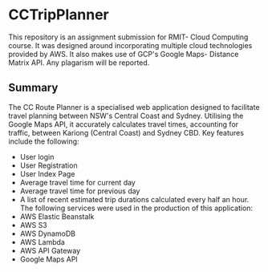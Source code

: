 # CCTripPlanner
This repository is an assignment submission for RMIT- Cloud Computing course. It was designed 
around incorporating multiple cloud technologies provided by AWS. It also makes use of GCP's
Google Maps- Distance Matrix API. Any plagarism will be reported.

## Summary
The CC Route Planner is a specialised web application designed to facilitate travel planning
between NSW's Central Coast and Sydney. Utilising the Google Maps API, it accurately
calculates travel times, accounting for traffic, between Kariong (Central Coast) and Sydney
CBD. Key features include the following:
- User login
- User Registration
- User Index Page
- Average travel time for current day
- Average travel time for previous day
- A list of recent estimated trip durations calculated every half an hour.
The following services were used in the production of this application:
- AWS Elastic Beanstalk
- AWS S3
- AWS DynamoDB
- AWS Lambda
- AWS API Gateway
- Google Maps API


